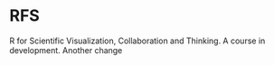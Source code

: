 # RFS
R for Scientific Visualization, Collaboration and Thinking. A course in development. Another change
